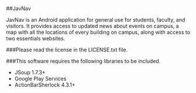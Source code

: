 ##JavNav

JavNav is an Android application for general use for students, faculty,
and visitors.  It provides access to updated news about events on campus, a
map with all the locations of every building on campus, along with access to
two essentials websites.

###Please read the license in the LICENSE.txt file.

###This software requires the following libraries to be included.

- JSoup 1.7.3+
- Google Play Services
- ActionBarSherlock 4.3.1+
